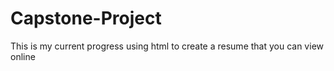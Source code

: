 # Capstone-Project
This is my current progress using html to create a resume that you can view online
